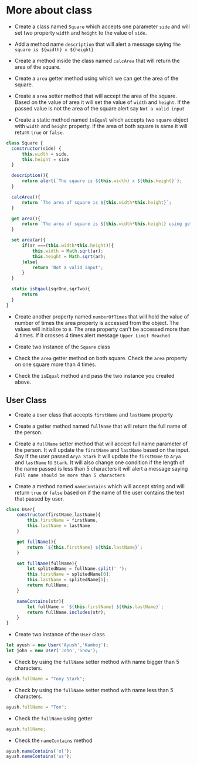 # More about class

- Create a class named `Square` which accepts one parameter `side` and will set two property `width` and `height` to the value of `side`.
<!--

````js
class Square {
  constructor(side) {
      this.width = side,
      this.height = side
  }
}
``` -->

- Add a method name `description` that will alert a message saying `The square is ${width} x ${height}`


<!-- ```js
class Square {
  constructor(side) {
      this.width = side,
      this.height = side
  }

  description(){
      return alert(`The sqaure is ${this.width} x ${this.height}`);
  }
}
``` -->

- Create a method inside the class named `calcArea` that will return the area of the square.

<!-- ```js
class Square {
  constructor(side) {
      this.width = side,
      this.height = side
  }

  description(){
      return alert(`The sqaure is ${this.width} x ${this.height}`);
  }

  calcArea(){
      return `The area of square is ${this.width*this.height}`;
  }
}
``` -->

- Create a `area` getter method using which we can get the area of the square.

<!-- ```js
class Square {
  constructor(side) {
      this.width = side,
      this.height = side
  }

  description(){
      return alert(`The sqaure is ${this.width} x ${this.height}`);
  }

  calcArea(){
      return `The area of square is ${this.width*this.height}`;
  }

  get area(){
      return `The area of square is ${this.width*this.height} using get method`;
  }
}
``` -->

- Create a `area` setter method that will accept the area of the square. Based on the value of area it will set the value of `width` and `height`. If the passed value is not the area of the square alert say `Not a valid input`


<!-- ```js
class Square {
  constructor(side) {
      this.width = side,
      this.height = side
  }

  description(){
      return alert(`The sqaure is ${this.width} x ${this.height}`);
  }

  calcArea(){
      return `The area of square is ${this.width*this.height}`;
  }

  get area(){
      return `The area of square is ${this.width*this.height} using get method`;
  }

  set area(ar){
      if(ar ===(this.width*this.height)){
          this.width = Math.sqrt(ar);
          this.height = Math.sqrt(ar);
      }else{
          return 'Not a valid input';
      }
  }
}
``` -->

- Create a static method named `isEqual` which accepts two `square` object with `width` and `height` property. If the area of both square is same it will return `true` or `false`.

```js
class Square {
  constructor(side) {
      this.width = side,
      this.height = side
  }

  description(){
      return alert(`The sqaure is ${this.width} x ${this.height}`);
  }

  calcArea(){
      return `The area of square is ${this.width*this.height}`;
  }

  get area(){
      return `The area of square is ${this.width*this.height} using get method`;
  }

  set area(ar){
      if(ar ===(this.width*this.height)){
          this.width = Math.sqrt(ar);
          this.height = Math.sqrt(ar);
      }else{
          return 'Not a valid input';
      }
  }

  static isEqaul(sqrOne,sqrTwo){
      return
  }
}
```

- Create another property named `numberOfTimes` that will hold the value of number of times the area property is accessed from the object. The values will initialize to `0`. The area property can't be accessed more than 4 times. If it crosses 4 times alert message `Upper Limit Reached`

- Create two instance of the `Square` class

- Check the `area` getter method on both square. Check the `area` property on one square more than 4 times.

- Check the `isEqual` method and pass the two instance you created above.

## User Class

- Create a `User` class that accepts `firstName` and `lastName` property

<!-- ```js
class User{
    constructor(firstName,lastName){
        this.firstName = firstName,
        this.lastName = lastName
    }
}
``` -->

- Create a getter method named `fullName` that will return the full name of the person.

<!-- ```js
class User{
    constructor(firstName,lastName){
        this.firstName = firstName,
        this.lastName = lastName
    }

    get fullName(){
        return `${this.firstName} ${this.lastName}`;
    }
}
``` -->

- Create a `fullName` setter method that will accept full name parameter of the person. It will update the `firstName` and `lastName` based on the input. Say if the user passed `Arya Stark` it will update the `firstName` to `Arya` and `lastName` to `Stark`. It will also change one condition if the length of the name passed is less than 5 characters it will alert a message saying `Full name should be more than 5 characters`

<!-- ```js
class User{
    constructor(firstName,lastName){
        this.firstName = firstName,
        this.lastName = lastName
    }

    get fullName(){
        return `${this.firstName} ${this.lastName}`;
    }

    set fullName(fullName){
        let splitedName = fullName.split(' ');
        this.firstName = splitedName[0];
        this.lastName = splitedName[1];
        return fullName;
    }
}
``` -->

- Create a method named `nameContains` which will accept string and will return `true` or `false` based on if the name of the user contains the text that passed by user.

```js
class User{
    constructor(firstName,lastName){
        this.firstName = firstName,
        this.lastName = lastName
    }

    get fullName(){
        return `${this.firstName} ${this.lastName}`;
    }

    set fullName(fullName){
        let splitedName = fullName.split(' ');
        this.firstName = splitedName[0];
        this.lastName = splitedName[1];
        return fullName;
    }

    nameContains(str){
        let fullName = `${this.firstName} ${this.lastName}`;
        return fullName.includes(str);
    }
}
```

- Create two instance of the `User` class

```js
let ayush = new User('Ayush','Kamboj');
let john = new User('John','Snow');
```

- Check by using the `fullName` setter method with name bigger than 5 characters.

```js
ayush.fullName = "Tony Stark";
```

- Check by using the `fullName` setter method with name less than 5 characters.

```js
ayush.fullName = "Ton";
```

- Check the `fullName` using getter

```js
ayush.fullName;
```

- Check the `nameContains` method

```js
ayush.nameContains('ol');
ayush.nameContains('us');
```
````
